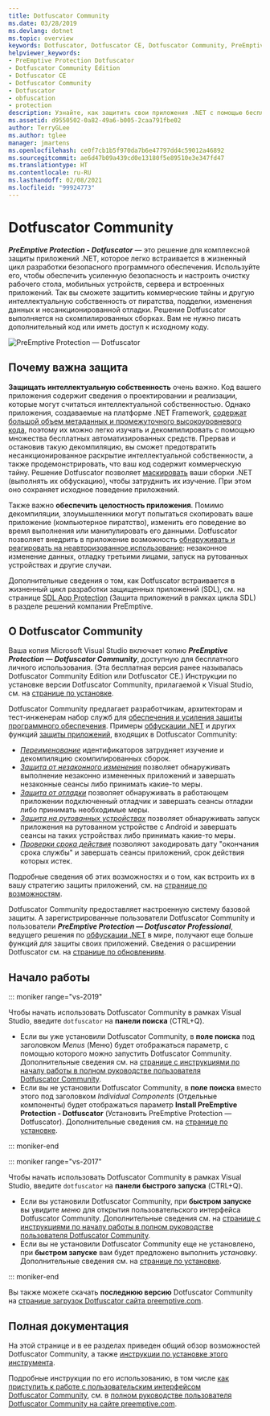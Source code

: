 ```yaml
---
title: Dotfuscator Community
ms.date: 03/28/2019
ms.devlang: dotnet
ms.topic: overview
keywords: Dotfuscator, Dotfuscator CE, Dotfuscator Community, PreEmptive, PreEmptive Solutions, PreEmptive Protection, protection, community edition, obfuscation, .NET, free, Visual Studio 2019, Visual Studio 2017, Visual Studio
helpviewer_keywords:
- PreEmptive Protection Dotfuscator
- Dotfuscator Community Edition
- Dotfuscator CE
- Dotfuscator Community
- Dotfuscator
- obfuscation
- protection
description: Узнайте, как защитить свои приложения .NET с помощью бесплатной копии средства Dotfuscator Community, включенного в Visual Studio 2017.
ms.assetid: d9550502-0a82-49a6-b005-2caa791fbe02
author: TerryGLee
ms.author: tglee
manager: jmartens
ms.openlocfilehash: ce0f7cb1b5f970da7b6e47797dd4c59012a46892
ms.sourcegitcommit: ae6d47b09a439cd0e13180f5e89510e3e347fd47
ms.translationtype: HT
ms.contentlocale: ru-RU
ms.lasthandoff: 02/08/2021
ms.locfileid: "99924773"
---
```

# <a name="dotfuscator-community"></a>Dotfuscator Community

***PreEmptive Protection - Dotfuscator*** — это решение для комплексной защиты приложений .NET, которое легко встраивается в жизненный цикл разработки безопасного программного обеспечения.
Используйте его, чтобы обеспечить усиленную безопасность и настроить очистку рабочего стола, мобильных устройств, сервера и встроенных приложений. Так вы сможете защитить коммерческие тайны и другую интеллектуальную собственность от пиратства, подделки, изменения данных и несанкционированной отладки.
Решение Dotfuscator выполняется на скомпилированных сборках. Вам не нужно писать дополнительный код или иметь доступ к исходному коду.

![PreEmptive Protection — Dotfuscator](media/header.svg)

## <a name="why-protection-matters"></a>Почему важна защита

**Защищать интеллектуальную собственность** очень важно.
Код вашего приложения содержит сведения о проектировании и реализации, которые могут считаться интеллектуальной собственностью.
Однако приложения, создаваемые на платформе .NET Framework, [содержат большой объем метаданных и промежуточного высокоуровневого кода][assemblies], поэтому их можно легко изучать и декомпилировать с помощью множества бесплатных автоматизированных средств.
Прервав и остановив такую декомпиляцию, вы сможет предотвратить несанкционированное раскрытие интеллектуальной собственности, а также продемонстрировать, что ваш код содержит коммерческую тайну.
Решение Dotfuscator позволяет [маскировать][obfuscation] ваши сборки .NET (выполнять их обфускацию), чтобы затруднить их изучение. При этом оно сохраняет исходное поведение приложений.

Также важно **обеспечить целостность приложения**.
Помимо декомпиляции, злоумышленники могут попытаться скопировать ваше приложение (компьютерное пиратство), изменить его поведение во время выполнения или манипулировать его данными.
Dotfuscator позволяет внедрить в приложение возможность [обнаруживать и реагировать на неавторизованное использование][checks]: незаконное изменение данных, отладку третьими лицами, запуск на рутованных устройствах и другие случаи.

Дополнительные сведения о том, как Dotfuscator встраивается в жизненный цикл разработки защищенных приложений (SDL), см. на странице [SDL App Protection][sdl-protection] (Защита приложений в рамках цикла SDL) в разделе решений компании PreEmptive.

## <a name="about-dotfuscator-community"></a>О Dotfuscator Community

Ваша копия Microsoft Visual Studio включает копию ***PreEmptive Protection — Dotfuscator Community***, доступную для бесплатного личного использования.
(Эта бесплатная версия ранее называлась Dotfuscator Community Edition или Dotfuscator CE.) Инструкции по установке версии Dotfuscator Community, прилагаемой к Visual Studio, см. на [странице по установке][install].

Dotfuscator Community предлагает разработчикам, архитекторам и тест-инженерам набор служб для [обеспечения и усиления защиты программного обеспечения][software-protection].
Примеры [обфускации .NET][obfuscation] и других функций [защиты приложений][app-protection], входящих в Dotfuscator Community:

* *[Переименование][renaming]* идентификаторов затрудняет изучение и декомпиляцию скомпилированных сборок.
* *[Защита от незаконного изменения][tamper]* позволяет обнаруживать выполнение незаконно измененных приложений и завершать незаконные сеансы либо принимать какие-то меры.
* *[Защита от отладки][debug]* позволяет обнаруживать в работающем приложении подключенный отладчик и завершать сеансы отладки либо принимать необходимые меры.
* *[Защита на рутованных устройствах][root]* позволяет обнаруживать запуск приложения на рутованном устройстве с Android и завершать сеансы на таких устройствах либо принимать какие-то меры.
* *[Проверки срока действия][shelflife]* позволяют закодировать дату "окончания срока службы" и завершать сеансы приложений, срок действия которых истек.

Подробные сведения об этих возможностях и о том, как встроить их в вашу стратегию защиты приложений, см. на [странице по возможностям][capabilities].

Dotfuscator Community предоставляет настроенную систему базовой защиты.
А зарегистрированные пользователи Dotfuscator Community и пользователи ***PreEmptive Protection — Dotfuscator Professional***, ведущего решения по [обфускации .NET][net-obfuscator] в мире, получают еще больше функций для защиты своих приложений.
Сведения о расширении Dotfuscator см. на [странице по обновлениям][upgrades].

## <a name="getting-started"></a>Начало работы

::: moniker range="vs-2019"

Чтобы начать использовать Dotfuscator Community в рамках Visual Studio, введите `dotfuscator` на **панели поиска** (CTRL+Q).

* Если вы уже установили Dotfuscator Community, в **поле поиска** под заголовком *Menus* (Меню) будет отображаться параметр, с помощью которого можно запустить Dotfuscator Community. Дополнительные сведения см. на [странице с инструкциями по началу работы в полном руководстве пользователя Dotfuscator Community][get-started].
* Если вы не установили Dotfuscator Community, в **поле поиска** вместо этого под заголовком *Individual Components* (Отдельные компоненты) будет отображаться параметр **Install PreEmptive Protection - Dotfuscator** (Установить PreEmptive Protection — Dotfuscator). Дополнительные сведения см. на [странице по установке][install].

::: moniker-end

::: moniker range="vs-2017"

Чтобы начать использовать Dotfuscator Community в рамках Visual Studio, введите `dotfuscator` на **панели быстрого запуска** (CTRL+Q).

* Если вы установили Dotfuscator Community, при **быстром запуске** вы увидите *меню* для открытия пользовательского интерфейса Dotfuscator Community. Дополнительные сведения см. на [странице с инструкциями по началу работы в полном руководстве пользователя Dotfuscator Community][get-started].
* Если вы не установили Dotfuscator Community еще не установлено, при **быстром запуске** вам будет предложено выполнить *установку*. Дополнительные сведения см. на [странице по установке][install].

::: moniker-end

Вы также можете скачать **последнюю версию** Dotfuscator Community на [странице загрузок Dotfuscator сайта preemptive.com][download].

## <a name="full-documentation"></a>Полная документация

На этой странице и в ее разделах приведен общий обзор возможностей Dotfuscator Community, а также [инструкции по установке этого инструмента][install].

Подробные инструкции по его использованию, в том числе [как приступить к работе с пользовательским интерфейсом Dotfuscator Community][get-started], см. в [полном руководстве пользователя Dotfuscator Community на сайте preemptive.com][full].

<!-- Copyright © 2019 PreEmptive Solutions, LLC -->

[assemblies]:  /dotnet/standard/assembly-format
[software-protection]:  https://www.preemptive.com/software-protection
[obfuscation]:  https://www.preemptive.com/obfuscation
[app-protection]:  https://www.preemptive.com/application-protection
[sdl-protection]:  https://www.preemptive.com/solutions/SDL-App-Protection
[net-obfuscator]:  https://www.preemptive.com/products/dotfuscator/overview
[download]:  https://www.preemptive.com/products/dotfuscator/downloads

[install]:  install.md
[capabilities]:  capabilities.md
[upgrades]:  upgrades.md

[get-started]:  https://www.preemptive.com/dotfuscator/ce/docs/help/gui_getstarted.html

[renaming]:  https://www.preemptive.com/dotfuscator/ce/docs/help/obfuscation_renaming.html

[checks]:  https://www.preemptive.com/dotfuscator/ce/docs/help/checks_overview.html
[tamper]:  https://www.preemptive.com/dotfuscator/ce/docs/help/checks_tamper.html
[debug]:  https://www.preemptive.com/dotfuscator/ce/docs/help/checks_debug.html
[root]: https://www.preemptive.com/dotfuscator/ce/docs/help/checks_root.html
[shelflife]:  https://www.preemptive.com/dotfuscator/ce/docs/help/checks_shelflife.html

[full]:  https://www.preemptive.com/dotfuscator/ce/docs/help/index.html

